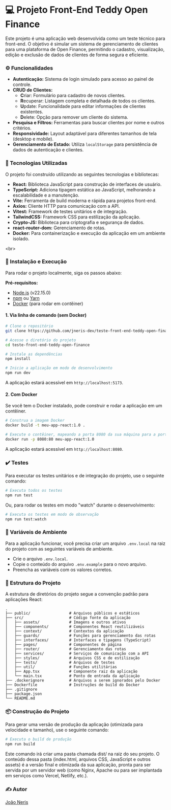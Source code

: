 # 💻 Projeto Front-End Teddy Open Finance

Este projeto é uma aplicação web desenvolvida como um teste técnico para front-end. O objetivo é simular um sistema de gerenciamento de clientes para uma plataforma de Open Finance, permitindo o cadastro, visualização, edição e exclusão de dados de clientes de forma segura e eficiente.

### ⚙️ Funcionalidades

- **Autenticação:** Sistema de login simulado para acesso ao painel de controle.
- **CRUD de Clientes:**
  - **C**riar: Formulário para cadastro de novos clientes.
  - **R**ecuperar: Listagem completa e detalhada de todos os clientes.
  - **U**pdate: Funcionalidade para editar informações de clientes existentes.
  - **D**elete: Opção para remover um cliente do sistema.
- **Pesquisa e Filtros:** Ferramentas para buscar clientes por nome e outros critérios.
- **Responsividade:** Layout adaptável para diferentes tamanhos de tela (desktop e mobile).
- **Gerenciamento de Estado:** Utiliza `localStorage` para persistência de dados de autenticação e clientes.

### 🧪 Tecnologias Utilizadas

O projeto foi construído utilizando as seguintes tecnologias e bibliotecas:

- **React:** Biblioteca JavaScript para construção de interfaces de usuário.
- **TypeScript:** Adiciona tipagem estática ao JavaScript, melhorando a escalabilidade e a manutenção.
- **Vite:** Ferramenta de build moderna e rápida para projetos front-end.
- **Axios:** Cliente HTTP para comunicação com a API.
- **Vitest:** Framework de testes unitários e de integração.
- **TailwindCSS:** Framework CSS para estilização da aplicação.
- **Crypto-JS:** Biblioteca para criptografia e segurança de dados.
- **react-router-dom:** Gerenciamento de rotas.
- **Docker:** Para containerização e execução da aplicação em um ambiente isolado.

\<br\>

### 🔧 Instalação e Execução

Para rodar o projeto localmente, siga os passos abaixo:

**Pré-requisitos:**

- [Node.js](https://nodejs.org/) (v22.15.0)
- [npm](https://www.npmjs.com/) ou [Yarn](https://yarnpkg.com/)
- [Docker](https://www.docker.com/products/docker-desktop/) (para rodar em contêiner)

#### 1\. Via linha de comando (sem Docker)

```bash
# Clone o repositório
git clone https://github.com/jneris-dev/teste-front-end-teddy-open-finance.git

# Acesse o diretório do projeto
cd teste-front-end-teddy-open-finance

# Instale as dependências
npm install

# Inicie a aplicação em modo de desenvolvimento
npm run dev
```

A aplicação estará acessível em `http://localhost:5173`.

#### 2\. Com Docker

Se você tem o Docker instalado, pode construir e rodar a aplicação em um contêiner.

```bash
# Construa a imagem Docker
docker build -t meu-app-react:1.0 .

# Execute o contêiner, mapeando a porta 8080 da sua máquina para a porta 80 do contêiner
docker run -p 8080:80 meu-app-react:1.0
```

A aplicação estará acessível em `http://localhost:8080`.

### ✔️ Testes

Para executar os testes unitários e de integração do projeto, use o seguinte comando:

```bash
# Executa todos os testes
npm run test
```

Ou, para rodar os testes em modo "watch" durante o desenvolvimento:

```bash
# Executa os testes em modo de observação
npm run test:watch
```

### 🔑 Variáveis de Ambiente

Para a aplicação funcionar, você precisa criar um arquivo `.env.local` na raiz do projeto com as seguintes variáveis de ambiente.

- Crie o arquivo `.env.local`.
- Copie o conteúdo do arquivo `.env.example` para o novo arquivo.
- Preencha as variáveis com os valores corretos.

### 📁 Estrutura do Projeto

A estrutura de diretórios do projeto segue a convenção padrão para aplicações React:

```
.
├── public/                 # Arquivos públicos e estáticos
├── src/                    # Código fonte da aplicação
│   ├── assets/             # Imagens e outros ativos
│   ├── components/         # Componentes React reutilizáveis
│   ├── context/            # Contextos da aplicação
│   ├── guards/             # Funções para gerenciamento das rotas
│   ├── interfaces/         # Interfaces e tipagens (TypeScript)
│   ├── pages/              # Componentes de página
│   ├── router/             # Gerenciamento das rotas
│   ├── services/           # Serviços de comunicação com a API
│   ├── styles/             # Arquivos CSS e de estilização
│   ├── tests/              # Arquivos de testes
│   ├── util/               # Funções utilitárias
│   ├── App.tsx             # Componente raiz da aplicação
│   └── main.tsx            # Ponto de entrada da aplicação
├── .dockerignore           # Arquivos a serem ignorados pelo Docker
├── Dockerfile              # Instruções de build do Docker
├── .gitignore
├── package.json
└── README.md
```

### 📦 Construção do Projeto

Para gerar uma versão de produção da aplicação (otimizada para velocidade e tamanho), use o seguinte comando:

```bash
# Executa o build de produção
npm run build
```

Este comando irá criar uma pasta chamada dist/ na raiz do seu projeto. O conteúdo dessa pasta (index.html, arquivos CSS, JavaScript e outros assets) é a versão final e otimizada da sua aplicação, pronta para ser servida por um servidor web (como Nginx, Apache ou para ser implantada em serviços como Vercel, Netlify, etc.).

### ✍️ Autor

[João Neris](https://github.com/jneris-dev)
